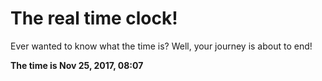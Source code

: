 # The real time clock!

Ever wanted to know what the time is? Well, your journey is about to end!

**The time is Nov 25, 2017, 08:07**